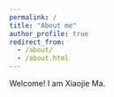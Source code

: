 ```yaml
---
permalink: /
title: "About me"
author_profile: true
redirect_from: 
  - /about/
  - /about.html
---
```


Welcome! I am Xiaojie Ma.
